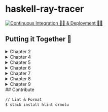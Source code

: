 # haskell-ray-tracer

[![Continuous Integration 👮‍♂️ & Deployment 👨‍🎨](https://github.com/godu/haskell-ray-tracer/actions/workflows/integration.yml/badge.svg)](https://github.com/godu/haskell-ray-tracer/actions/workflows/integration.yml)

## Putting it Together 🎨

<details>
  <summary>Chapter 2</summary>
  
  ![chapter-2](https://raw.githubusercontent.com/godu/haskell-ray-tracer/gh-pages/chapter-2.jpg)
</details>

<details>
  <summary>Chapter 4</summary>
  
  ![chapter-4](https://raw.githubusercontent.com/godu/haskell-ray-tracer/gh-pages/chapter-4.jpg)
</details>

<details>
  <summary>Chapter 5</summary>
  
  ![chapter-5](https://raw.githubusercontent.com/godu/haskell-ray-tracer/gh-pages/chapter-5.jpg)
</details>

<details>
  <summary>Chapter 6</summary>
  
  ![chapter-6](https://raw.githubusercontent.com/godu/haskell-ray-tracer/gh-pages/chapter-6.jpg)
</details>

<details>
  <summary>Chapter 7</summary>
  
  ![chapter-7](https://raw.githubusercontent.com/godu/haskell-ray-tracer/gh-pages/chapter-7.jpg)
</details>

<details>
  <summary>Chapter 8</summary>
  
  ![chapter-8](https://raw.githubusercontent.com/godu/haskell-ray-tracer/gh-pages/chapter-8.jpg)
</details>

<details>
  <summary>Chapter 9</summary>
  
  ![chapter-9](https://raw.githubusercontent.com/godu/haskell-ray-tracer/gh-pages/chapter-9.jpg)
</details>
## Contribute

```
// Lint & Format
$ stack install hlint ormolu
```
